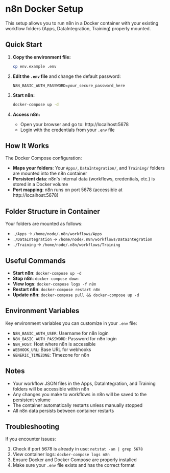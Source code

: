 # n8n Docker Setup

This setup allows you to run n8n in a Docker container with your existing workflow folders (Apps, DataIntegration, Training) properly mounted.

## Quick Start

1. **Copy the environment file:**
   ```bash
   cp env.example .env
   ```

2. **Edit the `.env` file** and change the default password:
   ```
   N8N_BASIC_AUTH_PASSWORD=your_secure_password_here
   ```

3. **Start n8n:**
   ```bash
   docker-compose up -d
   ```

4. **Access n8n:**
   - Open your browser and go to: http://localhost:5678
   - Login with the credentials from your `.env` file

## How It Works

The Docker Compose configuration:

- **Maps your folders**: Your `Apps/`, `DataIntegration/`, and `Training/` folders are mounted into the n8n container
- **Persistent data**: n8n's internal data (workflows, credentials, etc.) is stored in a Docker volume
- **Port mapping**: n8n runs on port 5678 (accessible at http://localhost:5678)

## Folder Structure in Container

Your folders are mounted as follows:
- `./Apps` → `/home/node/.n8n/workflows/Apps`
- `./DataIntegration` → `/home/node/.n8n/workflows/DataIntegration`
- `./Training` → `/home/node/.n8n/workflows/Training`

## Useful Commands

- **Start n8n**: `docker-compose up -d`
- **Stop n8n**: `docker-compose down`
- **View logs**: `docker-compose logs -f n8n`
- **Restart n8n**: `docker-compose restart n8n`
- **Update n8n**: `docker-compose pull && docker-compose up -d`

## Environment Variables

Key environment variables you can customize in your `.env` file:

- `N8N_BASIC_AUTH_USER`: Username for n8n login
- `N8N_BASIC_AUTH_PASSWORD`: Password for n8n login
- `N8N_HOST`: Host where n8n is accessible
- `WEBHOOK_URL`: Base URL for webhooks
- `GENERIC_TIMEZONE`: Timezone for n8n

## Notes

- Your workflow JSON files in the Apps, DataIntegration, and Training folders will be accessible within n8n
- Any changes you make to workflows in n8n will be saved to the persistent volume
- The container automatically restarts unless manually stopped
- All n8n data persists between container restarts

## Troubleshooting

If you encounter issues:

1. Check if port 5678 is already in use: `netstat -an | grep 5678`
2. View container logs: `docker-compose logs n8n`
3. Ensure Docker and Docker Compose are properly installed
4. Make sure your `.env` file exists and has the correct format

